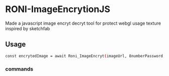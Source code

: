 # RONI-ImageEncrytionJS
Made a javascript image encryt decryt tool for protect webgl usage texture inspired by sketchfab

## Usage

```sh
const encrytedImage = await Roni_ImageEncryt(imageUrl, 8numberPassword, Method , fastMode);
```

### commands
